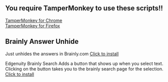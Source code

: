 
<h2>You require TamperMonkey to use these scripts!!</h2>
<div>
<a href="https://chrome.google.com/webstore/detail/tampermonkey/dhdgffkkebhmkfjojejmpbldmpobfkfo?hl=en">TamperMonkey for Chrome</a>
</div>
<div>
<a href="https://addons.mozilla.org/en-US/firefox/addon/tampermonkey/">TamperMonkey for Firefox</a>
</div>

<h2>Brainly Answer Unhide</h2>

Just unhides the answers in Brainly.com
<a href="https://raw.githubusercontent.com/Subatomicmc/Edgenuity-Brainly-Scripts/master/BrainlyAnswerUnhider.user.js">Click to install</a>

</h2>Edgenuity Brainly Search</h2>
Adds a button that shows up when you select text. Clicking on the button takes you to the brainly search page for the selection.
<a href="https://raw.githubusercontent.com/Subatomicmc/Edgenuity-Brainly-Scripts/master/EdgenuityEasyBrainlySearch.user.js">Click to install</a>
